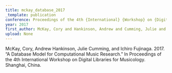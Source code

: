 ```yaml
---
title: mckay_database_2017
_template: publication
conference: Proceedings of the 4th {International} {Workshop} on {Digital} {Libraries} for {Musicology}
year: 2017
first_author: McKay, Cory and Hankinson, Andrew and Cumming, Julie and Fujinaga, Ichiro
upload: None
---
```

McKay, Cory, Andrew Hankinson, Julie Cumming, and Ichiro Fujinaga. 2017. “A Database Model for Computational Music Research.” In Proceedings of the 4th International Workshop on Digital Libraries for Musicology. Shanghai, China.